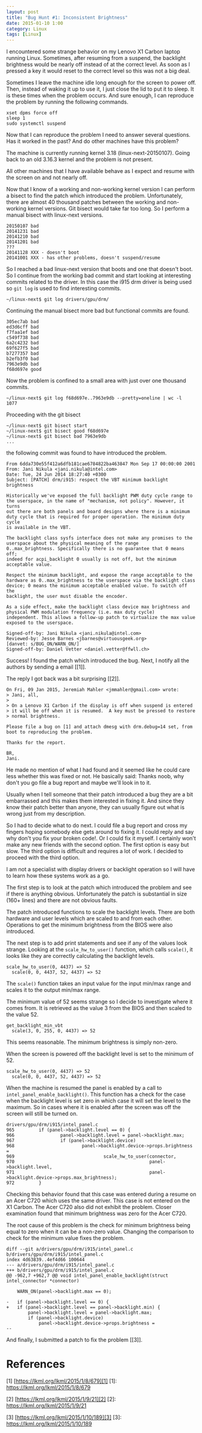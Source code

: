 ```yaml
---
layout: post
title: "Bug Hunt #1: Inconsistent Brightness"
date: 2015-01-10 1:00
category: Linux
tags: [Linux]
---
```


I encountered some strange behavior on my Lenovo X1 Carbon laptop
running Linux.  Sometimes, after resuming from a suspend, the backlight
brightness would be nearly off instead of at the correct level.
As soon as I pressed a key it would reset to the correct level so this
was not a big deal.

Sometimes I leave the machine idle long enough for the screen to power
off.  Then, instead of waking it up to use it, I just close the lid to
put it to sleep.  It is these times when the problem occurs.  And sure
enough, I can reproduce the problem by running the following commands.

    xset dpms force off
    sleep 1
    sudo systemctl suspend

Now that I can reproduce the problem I need to answer several questions.
Has it worked in the past? And do other machines have this problem?

The machine is currently running kernel 3.18 (linux-next-20150107).
Going back to an old 3.16.3 kernel and the problem is not present.

All other machines that I have available behave as I expect and resume
with the screen on and not nearly off.

Now that I know of a working and non-working kernel version I can
perform a bisect to find the patch which introduced the problem.
Unfortunately, there are almost 40 thousand patches between the working
and non-working kernel versions.  Git bisect would take far too long.
So I perform a manual bisect with linux-next versions.

    20150107 bad
    20141231 bad
    20141210 bad
    20141201 bad
    ???
    20141128 XXX - doesn't boot
    20141001 XXX - has other problems, doesn't suspend/resume

So I reached a bad linux-next version that boots and one that doesn't
boot.  So I continue from the working bad commit and start looking at
interesting commits related to the driver.  In this case the i915 drm
driver is being used so `git log` is used to find interesting commits.

    ~/linux-next$ git log drivers/gpu/drm/

Continuing the manual bisect more bad but functional commits are found.

    305ec7ab bad
    ed3d6cff bad
    f7faa1ef bad
    c549f738 bad
    6a2c4232 bad
    69f627f5 bad
    b7277357 bad
    b2efb3f0 bad
    7963e9db bad
    f68d697e good

Now the problem is confined to a small area with just over one thousand
commits.

    ~/linux-next$ git log f68d697e..7963e9db --pretty=oneline | wc -l
    1077

Proceeding with the git bisect

    ~/linux-next$ git bisect start
    ~/linux-next$ git bisect good f68d697e
    ~/linux-next$ git bisect bad 7963e9db
    ...

the following commit was found to have introduced the problem.

    From 6dda730e55f412a6dfb181cae6784822ba463847 Mon Sep 17 00:00:00 2001
    From: Jani Nikula <jani.nikula@intel.com>
    Date: Tue, 24 Jun 2014 18:27:40 +0300
    Subject: [PATCH] drm/i915: respect the VBT minimum backlight brightness
    
    Historically we've exposed the full backlight PWM duty cycle range to
    the userspace, in the name of "mechanism, not policy". However, it turns
    out there are both panels and board designs where there is a minimum
    duty cycle that is required for proper operation. The minimum duty cycle
    is available in the VBT.
    
    The backlight class sysfs interface does not make any promises to the
    userspace about the physical meaning of the range
    0..max_brightness. Specifically there is no guarantee that 0 means off;
    indeed for acpi_backlight 0 usually is not off, but the minimum
    acceptable value.
    
    Respect the minimum backlight, and expose the range acceptable to the
    hardware as 0..max_brightness to the userspace via the backlight class
    device; 0 means the minimum acceptable enabled value. To switch off the
    backlight, the user must disable the encoder.
    
    As a side effect, make the backlight class device max brightness and
    physical PWM modulation frequency (i.e. max duty cycle)
    independent. This allows a follow-up patch to virtualize the max value
    exposed to the userspace.
    
    Signed-off-by: Jani Nikula <jani.nikula@intel.com>
    Reviewed-by: Jesse Barnes <jbarnes@virtuousgeek.org>
    [danvet: s/BUG_ON/WARN_ON/]
    Signed-off-by: Daniel Vetter <daniel.vetter@ffwll.ch>

Success!  I found the patch which introduced the bug.  Next, I notify all
the authors by sending a email [[1]].

The reply I got back was a bit surprising [[2]].

    On Fri, 09 Jan 2015, Jeremiah Mahler <jmmahler@gmail.com> wrote:
    > Jani, all,
    >
    > On a Lenovo X1 Carbon if the display is off when suspend is entered
    > it will be off when it is resumed.  A key must be pressed to restore
    > normal brightness.
    
    Please file a bug on [1] and attach dmesg with drm.debug=14 set, from
    boot to reproducing the problem.
    
    Thanks for the report.
    
    BR,
    Jani.

He made no mention of what I had found and it seemed like he could care
less whether this was fixed or not.  He basically said: Thanks noob, why
don't you go file a bug report and maybe we'll look in to it.

Usually when I tell someone that their patch introduced a bug they are
a bit embarrassed and this makes them interested in fixing it.
And since they know their patch better than anyone, they can
usually figure out what is wrong just from my description.

So I had to decide what to do next.  I could file a bug report and cross
my fingers hoping somebody else gets around to fixing it.  I could reply
and say why don't you fix your broken code!.  Or I could fix it myself.
I certainly won't make any new friends with the second option.  The
first option is easy but slow.  The third option is difficult and
requires a lot of work.  I decided to proceed with the third option.

I am not a specialist with display drivers or backlight operation so
I will have to learn how these systems work as a go.

The first step is to look at the patch which introduced the problem and
see if there is anything obvious.  Unfortunately the patch is
substantial in size (160+ lines) and there are not obvious faults.

The patch introduced functions to scale the backlight levels.  There
are both hardware and user levels which are scaled to and from each
other.  Operations to get the minimum brightness from the BIOS were
also introduced.

The next step is to add print statements and see if any of the values
look strange.  Looking at the `scale_hw_to_user()` function, which calls
`scale()`, it looks like they are correctly calculating the backlight levels.

    scale_hw_to_user(0, 4437) => 52
      scale(0, 0, 4437, 52, 4437) => 52

The `scale()` function takes an input value for the input min/max range
and scales it to the output min/max range.

The minimum value of 52 seems strange so I decide to investigate where
it comes from.  It is retrieved as the value 3 from the BIOS and then
scaled to the value 52.

    get_backlight_min_vbt
      scale(3, 0, 255, 0, 4437) => 52

This seems reasonable.  The minimum brightness is simply non-zero.

When the screen is powered off the backlight level is set to the
minimum of 52.

    scale_hw_to_user(0, 4437) => 52
      scale(0, 0, 4437, 52, 4437) => 52

When the machine is resumed the panel is enabled by a call to
`intel_panel_enable_backlight()`.  This function has a check for the case
when the backlight level is set zero in which case it will set the level
to the maximum.  So in cases where it is enabled after the screen was
off the screen will still be turned on.

    drivers/gpu/drm/i915/intel_panel.c
    965         if (panel->backlight.level == 0) {
    966                 panel->backlight.level = panel->backlight.max;
    967                 if (panel->backlight.device)
    968                         panel->backlight.device->props.brightness =
    969                                 scale_hw_to_user(connector,
    970                                                  panel->backlight.level,
    971                                                  panel->backlight.device->props.max_brightness);
    972         }

Checking this behavior found that this case was entered during a resume
on an Acer C720 which uses the same driver.  This case is not entered on
the X1 Carbon.  The Acer C720 also did not exhibit the problem.
Closer examination found that minimum brightness was zero for the Acer
C720.

The root cause of this problem is the check for minimum brightness being
equal to zero when it can be a non-zero value.  Changing the comparison
to check for the minimum value fixes the problem.

    diff --git a/drivers/gpu/drm/i915/intel_panel.c b/drivers/gpu/drm/i915/intel_panel.c
    index 4d63839..4ef4d66 100644
    --- a/drivers/gpu/drm/i915/intel_panel.c
    +++ b/drivers/gpu/drm/i915/intel_panel.c
    @@ -962,7 +962,7 @@ void intel_panel_enable_backlight(struct intel_connector *connector)
     
     	WARN_ON(panel->backlight.max == 0);
     
    -	if (panel->backlight.level == 0) {
    +	if (panel->backlight.level == panel->backlight.min) {
     		panel->backlight.level = panel->backlight.max;
     		if (panel->backlight.device)
     			panel->backlight.device->props.brightness =
    -- 

And finally, I submitted a patch to fix the problem [[3]].

# References

  [1] [https://lkml.org/lkml/2015/1/8/679][1]
  [1]: https://lkml.org/lkml/2015/1/8/679

  [2] [https://lkml.org/lkml/2015/1/9/21][2]
  [2]: https://lkml.org/lkml/2015/1/9/21

  [3] [https://lkml.org/lkml/2015/1/10/189][3]
  [3]: https://lkml.org/lkml/2015/1/10/189

